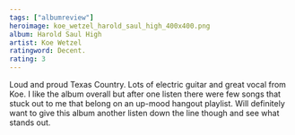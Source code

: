 ```yaml
---
tags: ["albumreview"]
heroimage: koe_wetzel_harold_saul_high_400x400.png
album: Harold Saul High
artist: Koe Wetzel
ratingword: Decent.
rating: 3
---
```


Loud and proud Texas Country. Lots of electric guitar and great vocal from Koe.
I like the album overall but after one listen there were few songs that stuck
out to me that belong on an up-mood hangout playlist. Will definitely want to
give this album another listen down the line though and see what stands out.

